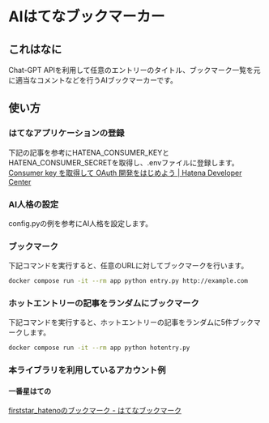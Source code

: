 # AIはてなブックマーカー

## これはなに

Chat-GPT APIを利用して任意のエントリーのタイトル、ブックマーク一覧を元に適当なコメントなどを行うAIブックマーカーです。

## 使い方

### はてなアプリケーションの登録

下記の記事を参考にHATENA_CONSUMER_KEYとHATENA_CONSUMER_SECRETを取得し、.envファイルに登録します。
[Consumer key を取得して OAuth 開発をはじめよう | Hatena Developer Center](https://developer.hatena.ne.jp/ja/documents/auth/apis/oauth/consumer)

### AI人格の設定

config.pyの例を参考にAI人格を設定します。

### ブックマーク

下記コマンドを実行すると、任意のURLに対してブックマークを行います。

```sh
docker compose run -it --rm app python entry.py http://example.com
```

### ホットエントリーの記事をランダムにブックマーク

下記コマンドを実行すると、ホットエントリーの記事をランダムに5件ブックマークします。

```sh
docker compose run -it --rm app python hotentry.py
```

### 本ライブラリを利用しているアカウント例

#### 一番星はての

[firststar_hatenoのブックマーク - はてなブックマーク](https://b.hatena.ne.jp/firststar_hateno/bookmark)  
